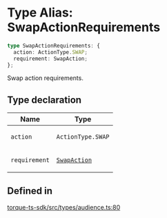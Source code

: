 # Type Alias: SwapActionRequirements

```ts
type SwapActionRequirements: {
  action: ActionType.SWAP;
  requirement: SwapAction;
};
```

Swap action requirements.

## Type declaration

<table>
<thead>
<tr>
<th>Name</th>
<th>Type</th>
</tr>
</thead>
<tbody>
<tr>
<td>

`action`

</td>
<td>

`ActionType.SWAP`

</td>
</tr>
<tr>
<td>

`requirement`

</td>
<td>

[`SwapAction`](SwapAction.md)

</td>
</tr>
</tbody>
</table>

## Defined in

[torque-ts-sdk/src/types/audience.ts:80](https://github.com/torque-labs/torque-ts-sdk/blob/e34efdf278512e8a58bacdba966e9cd90b1db20a/src/types/audience.ts#L80)
